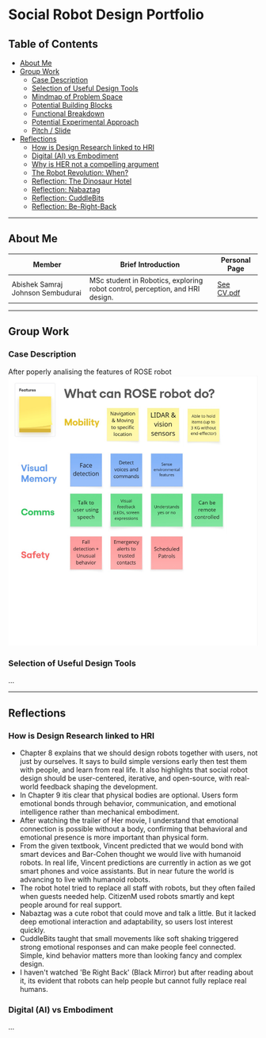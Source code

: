 # Social Robot Design Portfolio

## Table of Contents
- [About Me](#about-me)
- [Group Work](#group-work)
  - [Case Description](#case-description)
  - [Selection of Useful Design Tools](#selection-of-useful-design-tools)
  - [Mindmap of Problem Space](#mindmap-of-problem-space)
  - [Potential Building Blocks](#potential-building-blocks)
  - [Functional Breakdown](#functional-breakdown)
  - [Potential Experimental Approach](#potential-experimental-approach)
  - [Pitch / Slide](#pitch--slide)
- [Reflections](#reflections)
  - [How is Design Research linked to HRI](#how-is-design-research-linked-to-hri)
  - [Digital (AI) vs Embodiment](#digital-ai-vs-embodiment)
  - [Why is HER not a compelling argument](#why-is-her-not-a-compelling-argument)
  - [The Robot Revolution: When?](#the-robot-revolution-when)
  - [Reflection: The Dinosaur Hotel](#reflection-the-dinosaur-hotel)
  - [Reflection: Nabaztag](#reflection-nabaztag)
  - [Reflection: CuddleBits](#reflection-cuddlebits)
  - [Reflection: Be-Right-Back](#reflection-be-right-back)

---

## About Me

| Member     | Brief Introduction                                                                                                  | Personal Page |
|------------|---------------------------------------------------------------------------------------------------------------------|---------------|
| Abishek Samraj Johnson Sembudurai  | MSc student in Robotics, exploring robot control, perception, and HRI design.                                       | [See CV.pdf]() |

---

## Group Work

### Case Description
After poperly analising the features of ROSE robot [![Alt Text](Features.jpg)](fullsize.jpg)

### Selection of Useful Design Tools
...

---

## Reflections

### How is Design Research linked to HRI
-  Chapter 8 explains that we should design robots together with users, not just by ourselves. It says to build simple versions early then test them with people, and learn from real life. It also highlights that social robot design should be user-centered, iterative, and open-source, with real-world feedback shaping the development. 
-  In Chapter 9 itis clear that physical bodies are optional. Users form emotional bonds through behavior, communication, and emotional intelligence rather than mechanical embodiment.
-  After watching the trailer of Her movie, I understand that  emotional connection is possible without a body, confirming that behavioral and emotional presence is more important than physical form.
-  From the given textbook, Vincent predicted that we would bond with smart devices and Bar-Cohen thought we would live with humanoid robots. In real life, Vincent predictions are currently in action as we got smart phones and voice assistants. But in near future the world is advancing to live with humanoid robots.
-  The robot hotel tried to replace all staff with robots, but they often failed when guests needed help. CitizenM used robots smartly and kept people around for real support.
-  Nabaztag was a cute robot that could move and talk a little. But it lacked deep emotional interaction and adaptability, so users lost interest quickly.
-  CuddleBits taught that small movements like soft shaking triggered strong emotional responses and can make people feel connected. Simple, kind behavior matters more than looking fancy and complex design.
-  I haven't watched 'Be Right Back' (Black Mirror) but after reading about it, its evident that robots can help people but cannot fully replace real humans.


### Digital (AI) vs Embodiment
...
